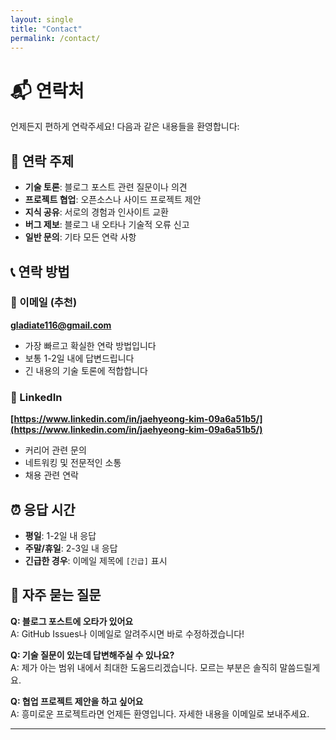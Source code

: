 ```yaml
---
layout: single
title: "Contact"
permalink: /contact/
---
```


# 📬 연락처

언제든지 편하게 연락주세요! 다음과 같은 내용들을 환영합니다:

## 🤝 연락 주제

- **기술 토론**: 블로그 포스트 관련 질문이나 의견
- **프로젝트 협업**: 오픈소스나 사이드 프로젝트 제안
- **지식 공유**: 서로의 경험과 인사이트 교환
- **버그 제보**: 블로그 내 오타나 기술적 오류 신고
- **일반 문의**: 기타 모든 연락 사항

## 📞 연락 방법

### 📧 이메일 (추천)

**[gladiate116@gmail.com](mailto:gladiate116@gmail.com)**

- 가장 빠르고 확실한 연락 방법입니다
- 보통 1-2일 내에 답변드립니다
- 긴 내용의 기술 토론에 적합합니다

### 💼 LinkedIn

**[https://www.linkedin.com/in/jaehyeong-kim-09a6a51b5/](https://www.linkedin.com/in/jaehyeong-kim-09a6a51b5/)**

- 커리어 관련 문의
- 네트워킹 및 전문적인 소통
- 채용 관련 연락

## ⏰ 응답 시간

- **평일**: 1-2일 내 응답
- **주말/휴일**: 2-3일 내 응답
- **긴급한 경우**: 이메일 제목에 `[긴급]` 표시

## 🎯 자주 묻는 질문

**Q: 블로그 포스트에 오타가 있어요**  
A: GitHub Issues나 이메일로 알려주시면 바로 수정하겠습니다!

**Q: 기술 질문이 있는데 답변해주실 수 있나요?**  
A: 제가 아는 범위 내에서 최대한 도움드리겠습니다. 모르는 부분은 솔직히 말씀드릴게요.

**Q: 협업 프로젝트 제안을 하고 싶어요**  
A: 흥미로운 프로젝트라면 언제든 환영입니다. 자세한 내용을 이메일로 보내주세요.

---
